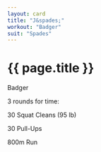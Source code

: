 ```yaml
---
layout: card
title: "J&spades;"
workout: "Badger"
suit: "Spades"
---
```


# {{ page.title }}

Badger

3 rounds for time:

30 Squat Cleans (95 lb)

30 Pull-Ups

800m Run
